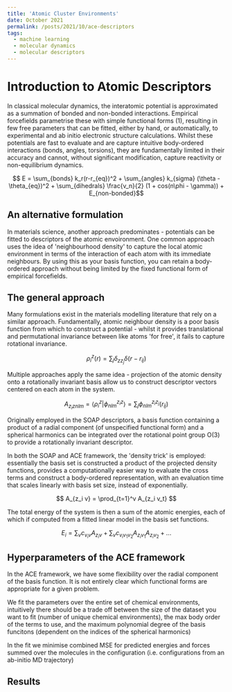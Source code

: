 ```yaml
---
title: 'Atomic Cluster Environments'
date: October 2021
permalink: /posts/2021/10/ace-descriptors
tags:
  - machine learning
  - molecular dynamics
  - molecular descriptors
---
```


Introduction to Atomic Descriptors
======
In classical molecular dynamics, the interatomic potential is approximated as a summation of bonded and non-bonded interactions.  Empirical forcefields parametrise these with simple functional forms (1), resulting in few free parameters that can be fitted, either by hand, or automatically, to experimental and ab initio electronic structure calculations.  Whilst these potentials are fast to evaluate and are capture intuitive body-ordered interactions (bonds, angles, torsions), they are fundamentally limited in their accuracy and cannot, without significant modification, capture reactivity or non-equilibrium dynamics.

$$ E = \sum_{bonds} k_r(r-r_{eq})^2 + \sum_{angles} k_{sigma} (\theta - \theta_{eq})^2 + \sum_{dihedrals} \frac{v_n}{2} (1 + cos(n\phi - \gamma)) + E_{non-bonded}$$


An alternative formulation
------
In materials science, another approach predominates - potentials can be fitted to descriptors of the atomic envoironment.  One common approach uses the idea of 'neighbourhood density' to capture the local atomic environment in terms of the interaction of each atom with its immediate neighbours.  By using this as your basis function, you can retain a body-ordered approach without being limited by the fixed functional form of empirical forcefields.

The general approach
-----
Many formulations exist in the materials modelling literature that rely on a similar approach.  Fundamentally, atomic neighbour density is a poor basis function from which to construct a potential - whilst it provides translational and permutational invariance between like atoms 'for free', it fails to capture rotational invariance.  

$$ \rho_{i}^{z}(r) = \sum_j \delta_{z z_j}\delta(r-r_{ij}) $$

Multiple approaches apply the same idea - projection of the atomic density onto a rotationally invariant basis allow us to construct descriptor vectors centered on each atom in the system.

$$ A_{z_i znlm} = \langle \rho_i^{z} | \phi_{nlm}^{z_i z} \rangle = \sum_j \phi_{nlm}^{z_i z_j} (r_{ij})$$

Originally employed in the SOAP descriptors, a basis function containing a product of a radial component (of unspecified functional form) and a spherical harmonics can be integrated over the rotational point group O(3) to provide a rotationally invariant descriptor.  

In both the SOAP and ACE framework, the 'density trick' is employed: essentially the basis set is constructed a product of the projected density functions, provides a computationally easier way to evaluate the cross terms and construct a body-ordered representation, with an evaluation time that scales linearly with basis set size, instead of exponentially.

$$ A_{z_i v} = \prod_{t=1}^v A_{z_i v_t} $$

The total energy of the system is then a sum of the atomic energies, each of which if computed from a fitted linear model in the basis set functions.

$$ E_i = \sum_v c_{v_i v} A_{z_i v} + \sum_v c_{v_i v_1 v_2} A_{z_i v_1}A_{z_i v_2} + ... $$

Hyperparameters of the ACE framework
-----

In the ACE framework, we have some flexibility over the radial component of the basis function.  It is not entirely clear which functional forms are appropriate for a given problem.

We fit the parameters over the entire set of chemical environments, intuitively there should be a trade off between the size of the dataset you want to fit (number of unique chemical environments), the max body order of the terms to use, and the maximum polynomial degree of the basis funcitons (dependent on the indices of the spherical harmonics)

In the fit we minimise combined MSE for predicted energies and forces summed over the molecules in the configuration (i.e. configurations from an ab-initio MD trajectory)


Results
-----

